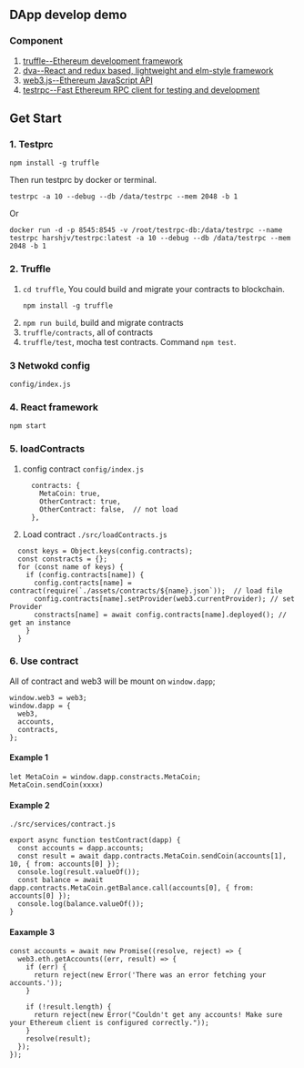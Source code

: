 
## DApp develop demo

### Component
1. [truffle--Ethereum development framework](https://github.com/trufflesuite/truffle)
2. [dva--React and redux based, lightweight and elm-style framework](https://github.com/dvajs/dva)
3. [web3.js--Ethereum JavaScript API](https://github.com/ethereum/web3.js)
4. [testrpc--Fast Ethereum RPC client for testing and development](https://github.com/ethereumjs/testrpc)

## Get Start
### 1. Testprc

```
npm install -g truffle
```
Then run testprc by docker or terminal.

```
testrpc -a 10 --debug --db /data/testrpc --mem 2048 -b 1
```
Or

```
docker run -d -p 8545:8545 -v /root/testrpc-db:/data/testrpc --name testrpc harshjv/testrpc:latest -a 10 --debug --db /data/testrpc --mem 2048 -b 1
```

### 2. Truffle


1. `cd truffle`, You could build and migrate your contracts to blockchain.
    ```
    npm install -g truffle
    ```
2. `npm run build`, build and migrate contracts
3. `truffle/contracts`, all of contracts
4. `truffle/test`, mocha test contracts. Command `npm test`.

### 3 Netwokd config

```
config/index.js
```

### 4. React framework

```
npm start
```


### 5. loadContracts
1. config contract `config/index.js`
    ```
      contracts: {
        MetaCoin: true,
        OtherContract: true,
        OtherContract: false,  // not load
      },
    ```
2. Load contract `./src/loadContracts.js`

  ```
    const keys = Object.keys(config.contracts);
    const constracts = {};
    for (const name of keys) {
      if (config.contracts[name]) {
        config.contracts[name] = contract(require(`./assets/contracts/${name}.json`));  // load file
        config.contracts[name].setProvider(web3.currentProvider); // set Provider
        constracts[name] = await config.contracts[name].deployed(); // get an instance
      }
    }
  ```
### 6. Use contract
All of contract and web3 will be mount on `window.dapp`;

```
window.web3 = web3;
window.dapp = {
  web3,
  accounts,
  contracts,
};
```

#### Example 1

```
let MetaCoin = window.dapp.constracts.MetaCoin;
MetaCoin.sendCoin(xxxx)
```

#### Example 2

`./src/services/contract.js`

```
export async function testContract(dapp) {
  const accounts = dapp.accounts;
  const result = await dapp.contracts.MetaCoin.sendCoin(accounts[1], 10, { from: accounts[0] });
  console.log(result.valueOf());
  const balance = await dapp.contracts.MetaCoin.getBalance.call(accounts[0], { from: accounts[0] });
  console.log(balance.valueOf());
}
```

#### Eaxample 3

```
const accounts = await new Promise((resolve, reject) => {
  web3.eth.getAccounts((err, result) => {
    if (err) {
      return reject(new Error('There was an error fetching your accounts.'));
    }

    if (!result.length) {
      return reject(new Error("Couldn't get any accounts! Make sure your Ethereum client is configured correctly."));
    }
    resolve(result);
  });
});
```